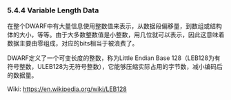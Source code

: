 ### 5.4.4 Variable Length Data

在整个DWARF中有大量信息使用整数值来表示，从数据段偏移量，到数组或结构体的大小，等等。由于大多数整数值是小整数，用几位就可以表示，因此这意味着数据主要由零组成，对应的bits相当于被浪费了。

DWARF定义了一个可变长度的整数，称为Little Endian Base 128（LEB128为有符号整数，ULEB128为无符号整数），它能够压缩实际占用的字节数，减小编码后的数据量。

Wiki: https://en.wikipedia.org/wiki/LEB128 

